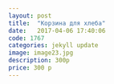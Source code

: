 ```yaml
---
layout: post
title:  "Корзина для хлеба"
date:   2017-04-06 17:40:06
code: 1767
categories: jekyll update
image: image23.jpg
description: 300р
price: 300 р
---
```


